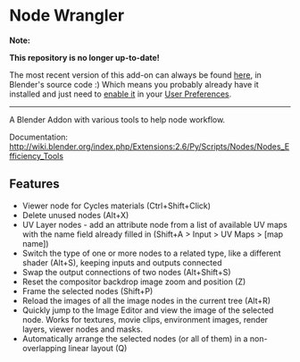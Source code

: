 Node Wrangler
=============

**Note:**

**This repository is no longer up-to-date!**

The most recent version of this add-on can always be found [here](http://git.blender.org/gitweb/gitweb.cgi/blender-addons.git/blob_plain/HEAD:/node_efficiency_tools.py), in Blender's source code :) Which means you probably already have it installed and just need to [enable it](http://wiki.blender.org/index.php/Doc:2.6/Manual/Preferences/Addons) in your [User Preferences](http://wiki.blender.org/index.php/Doc:2.6/Manual/Preferences).

----

A Blender Addon with various tools to help node workflow.

Documentation: http://wiki.blender.org/index.php/Extensions:2.6/Py/Scripts/Nodes/Nodes_Efficiency_Tools

Features
--------

* Viewer node for Cycles materials (Ctrl+Shift+Click)
* Delete unused nodes (Alt+X)
* UV Layer nodes - add an attribute node from a list of available UV maps with the name field already filled in (Shift+A > Input > UV Maps > [map name])
* Switch the type of one or more nodes to a related type, like a different shader (Alt+S), keeping inputs and outputs connected
* Swap the output connections of two nodes (Alt+Shift+S)
* Reset the compositor backdrop image zoom and position (Z)
* Frame the selected nodes (Shift+P)
* Reload the images of all the image nodes in the current tree (Alt+R)
* Quickly jump to the Image Editor and view the image of the selected node. Works for textures, movie clips, environment images, render layers, viewer nodes and masks.
* Automatically arrange the selected nodes (or all of them) in a non-overlapping linear layout (Q)